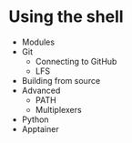 # Using the shell

- Modules
- Git
    - Connecting to GitHub
    - LFS
- Building from source
- Advanced
    - PATH
    - Multiplexers
- Python
- Apptainer
